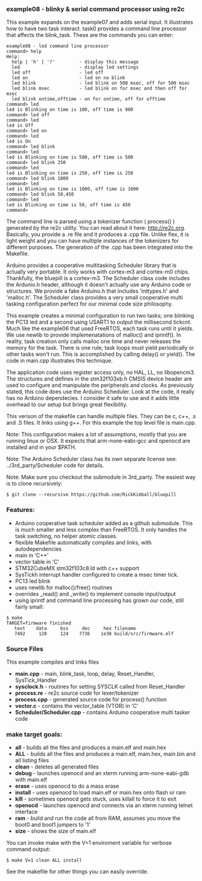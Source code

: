 ### example08 - blinky & serial command processor using re2c

This example expands on the example07 and adds serial input.  It illustrates how to have two task interact. task0 provides a command line processor that affects the blink_task. These are the commands you can enter:

```
example08 - led command line processor
command> help
Help:
  help | 'h' | '?'         - display this message
  led                      - display led settings
  led off                  - led off
  led on                   - led on no blink
  led blink                - led blink on 500 msec, off for 500 msec
  led blink msec           - led blink on for msec and then off for msec
  led blink ontime,offtime - on for ontime, off for offtime
command> led
led is Blinking on time is 100, off time is 900
command> led off
command> led
led is Off
command> led on
command> led
led is On
command> led blink
command> led
led is Blinking on time is 500, off time is 500
command> led blink 250
command> led
led is Blinking on time is 250, off time is 250
command> led blink 1000
command> led
led is Blinking on time is 1000, off time is 1000
command> led blink 50,450
command> led
led is Blinking on time is 50, off time is 450
command>
```
The command line is parsed using a tokenizer function ( process() ) generated by the re2c utility. You can read about it here:
http://re2c.org. Basically, you provide a .re file and it produces a .cpp file.  Unlike flex, it is light weight and you can have multiple instances of the tokenizers for different purposes.  The generation of the .cpp has been integrated into the Makefile.

Arduino provides a cooperative multitasking Scheduler library that is actually very portable. It only works with cortex-m3 and cortex-m0 chips. Thankfully, the bluepill is a cortex-m3.  The Scheduler class code includes the Ardunio.h header, although it doesn't actually use any Arduino code or structures. We provide a fake Arduino.h that includes 'inttypes.h' and 'malloc.h'. The Scheduler class provides a very small cooperative multi tasking configuration perfect for our minimal code size philosophy.

This example creates a minimal configuration to run two tasks; one blinking the PC13 led and a second using USART1 to output the millisecond tickcnt. Much like the example06 that used FreeRTOS, each task runs until it yields.  We use newlib to provide implemenatations of malloc() and iprintf().  In reality, task creation only calls malloc one time and never releases the memory for the task.  There is one rule; task loops must yield periodically or other tasks won't run. This is accomplished by calling delay() or yield().  The code in main.cpp illustrates this technique. 

The application code uses register access only, no HAL, LL, no libopencm3. The structures and defines in the stm32f103xb.h CMSIS device header are used to configure and manipulate the peripherals and clocks.  As previously stated, this code does use the Arduino Scheduler. Look at the code, it really has no Arduino dependecies. I consider it safe to use and it adds little overhead to our setup but brings great flexibility.

This verison of the makefile can handle multiple files. They can be c, c++, .s and .S files.  It links using g++. For this example the top level file is main.cpp.

Note: This configuration makes a lot of assumptions, mostly that you are running linux or OSX. It expects that arm-none-eabi-gcc and openocd are installed and in your $PATH.

Note: The Arduino Scheduler class has its own separate license see: ../3rd_party/Scheduler code for details.

Note: Make sure you checkout the submodule in 3rd_party. The easiest way is to clone recursively:
```
$ git clone --recursive https://github.com/RickKimball/bluepill
```

### Features:

* Arduino cooperative task scheduler added as a github submodule. This is much smaller and less complex than FreeRTOS. It only handles the task switching, no helper atomic classes.
* flexible Makefile automatically compiles and links, with autodependencies
* main in 'C++'
* vector table in 'C'
* STM32CubeMX stm32f103c8.ld with c++ support
* SysTickh interrupt handler configured to create a msec timer tick.
* PC13 led blink
* uses newlib for malloc()/free() routines
* overrides _read() and _write() to implement console input/output
* using iprintf and command line processing has grown our code, still fairly small:
```
$ make
TARGET=firmware finished
   text	   data	    bss	    dec	    hex	filename
   7492	    120	    124	   7736	   1e38	build/src/firmware.elf

```
### Source Files
This example compiles and links files 

  * **main.cpp** - main, blink_task, loop, delay, Reset_Handler, SysTick_Handler
  * **sysclock.h** - routines for setting SYSCLK called from Reset_Handler
  * **process.re** - re2c source code for lexer/tokenizer
  * **process.cpp** - generated source code for process() function
  * **vector.c** - contains the vector_table (VTOR) in 'C'
  * **Scheduler/Scheduler.cpp** - contains Arduino cooperative multi tasker code

### make target goals:

* **all** - builds all the files and produces a main.elf and main.hex
* **ALL** - builds all the files and produces a main.elf, main.hex, main.bin and all listing files
* **clean** - deletes all generated files
* **debug** - launches openocd and an xterm running arm-none-eabi-gdb with main.elf
* **erase** - uses openocd to do a mass erase
* **install** - uses openocd to load main.elf or main.hex onto flash or ram
* **kill** - sometimes openocd gets stuck, uses killall to force it to exit
* **openocd** - launches openocd and connects via an xterm running telnet interface
* **ram** - build and run the code all from RAM, assumes you move the boot0 and boot1 jumpers to '1'
* **size** - shows the size of main.elf

You can invoke make with the V=1 enviroment variable for verbose command output:

`$ make V=1 clean ALL install
`

See the makefile for other things you can easily override.
